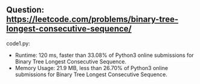 ## Question: https://leetcode.com/problems/binary-tree-longest-consecutive-sequence/

code1.py:
* Runtime: 120 ms, faster than 33.08% of Python3 online submissions for Binary Tree Longest Consecutive Sequence.
* Memory Usage: 21.9 MB, less than 26.70% of Python3 online submissions for Binary Tree Longest Consecutive Sequence.